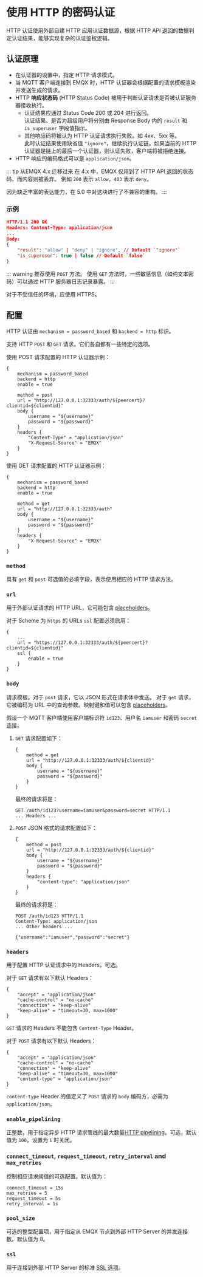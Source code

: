 # 使用 HTTP 的密码认证

HTTP 认证使用外部自建 HTTP 应用认证数据源，根据 HTTP API 返回的数据判定认证结果，能够实现复杂的认证鉴权逻辑。

## 认证原理

- 在认证器的设置中，指定 HTTP 请求模式。
- 当 MQTT 客户端连接到 EMQX 时，HTTP 认证器会根据配置的请求模板渲染并发送生成的请求。
- HTTP **响应状态码** (HTTP Status Code) 被用于判断认证请求是否被认证服务器接收执行。</br>
  - 认证结果应通过 Status Code 200 或 204 进行返回。</br>
    认证结果、是否为超级用户将分别由 Response Body 内的 `result` 和 `is_superuser` 字段值指示。</br>
  - 其他响应码将被认为 HTTP 认证请求执行失败。如 4xx、5xx 等。</br>
    此时认证结果使用缺省值 `"ignore"`，继续执行认证链。如果当前的 HTTP 认证器是链上的最后一个认证器，则认证失败，客户端将被拒绝连接。
- HTTP 响应的编码格式可以是 `application/json`。

::: tip 从EMQX 4.x 迁移过来
在 4.x 中，EMQX 仅用到了 HTTP API 返回的状态码，而内容则被丢弃。
例如 `200` 表示 `allow`，`403` 表示 `deny`。

因为缺乏丰富的表达能力，在 5.0 中对这块进行了不兼容的重构。
:::

### 示例

```json
HTTP/1.1 200 OK
Headers: Content-Type: application/json
...
Body:
{
    "result": "allow" | "deny" | "ignore", // Default `"ignore"`
    "is_superuser": true | false // Default `false`
}
```

::: warning
推荐使用 `POST` 方法。 使用 `GET` 方法时，一些敏感信息（如纯文本密码）可以通过 HTTP 服务器日志记录暴露。
:::

对于不受信任的环境，应使用 HTTPS。

## 配置

HTTP 认证由 `mechanism = password_based` 和 `backend = http` 标识。

支持 HTTP `POST` 和 `GET` 请求。它们各自都有一些特定的选项。

使用 POST 请求配置的 HTTP 认证器示例：

```
{
    mechanism = password_based
    backend = http
    enable = true

    method = post
    url = "http://127.0.0.1:32333/auth/${peercert}?clientid=${clientid}"
    body {
        username = "${username}"
        password = "${password}"
    }
    headers {
        "Content-Type" = "application/json"
        "X-Request-Source" = "EMQX"
    }
}
```

使用 GET 请求配置的 HTTP 认证器示例：

```
{
    mechanism = password_based
    backend = http
    enable = true

    method = get
    url = "http://127.0.0.1:32333/auth"
    body {
        username = "${username}"
        password = "${password}"
    }
    headers {
        "X-Request-Source" = "EMQX"
    }
}
```

### `method`

具有 `get` 和 `post` 可选值的必填字段，表示使用相应的 HTTP 请求方法。

### `url`

用于外部认证请求的 HTTP URL，它可能包含 [placeholders](./authn.md#认证占位符)。

对于 Scheme 为 `https` 的 URLs `ssl` 配置必须启用：

```
{
    ...
    url = "https://127.0.0.1:32333/auth/${peercert}?clientid=${clientid}"
    ssl {
        enable = true
    }
}
```

### `body`

请求模板。对于 `post` 请求，它以 JSON 形式在请求体中发送。
对于 `get` 请求，它被编码为 URL 中的查询参数。映射键和值可以包含 [placeholders](./authn.md#认证占位符)。

假设一个 MQTT 客户端使用客户端标识符 `id123`、用户名 `iamuser` 和密码 `secret` 连接。

1. `GET` 请求配置如下：

   ```
   {
       method = get
       url = "http://127.0.0.1:32333/auth/${clientid}"
       body {
           username = "${username}"
           password = "${password}"
       }
   }
   ```

   最终的请求将是：

   ```
   GET /auth/id123?username=iamuser&password=secret HTTP/1.1
   ... Headers ...
   ```

2. `POST` JSON 格式的请求配置如下：

   ```
   {
       method = post
       url = "http://127.0.0.1:32333/auth/${clientid}"
       body {
           username = "${username}"
           password = "${password}"
       }
       headers {
           "content-type": "application/json"
       }
   }
   ```

   最终的请求将是：

   ```
   POST /auth/id123 HTTP/1.1
   Content-Type: application/json
   ... Other headers ...

   {"username":"iamuser","password":"secret"}
   ```

### `headers`

用于配置 HTTP 认证请求中的 Headers，可选。

对于 `GET` 请求有以下默认 Headers：

```
{
    "accept" = "application/json"
    "cache-control" = "no-cache"
    "connection" = "keep-alive"
    "keep-alive" = "timeout=30, max=1000"
}
```

`GET` 请求的 Headers 不能包含 `Content-Type` Header。

对于 `POST` 请求有以下默认 Headers：

```
{
    "accept" = "application/json"
    "cache-control" = "no-cache"
    "connection" = "keep-alive"
    "keep-alive" = "timeout=30, max=1000"
    "content-type" = "application/json"
}
```

`content-type` Header 的值定义了 `POST` 请求的 `body` 编码方，必需为`application/json`。

### `enable_pipelining`

正整数，用于指定异步 HTTP 请求管线的最大数量[HTTP pipelining](https://wikipedia.org/wiki/HTTP_pipelining)。可选，默认值为 `100`。设置为 `1` 时关闭。

### `connect_timeout`, `request_timeout`, `retry_interval` and `max_retries`

控制相应请求阈值的可选配置。默认值为：

```
connect_timeout = 15s
max_retries = 5
request_timeout = 5s
retry_interval = 1s
```

### `pool_size`

可选的整型配置项，用于指定从 EMQX 节点到外部 HTTP Server 的并发连接数。默认值为 8。

### `ssl`

用于连接到外部 HTTP Server 的标准 [SSL 选项](../ssl.md)。
